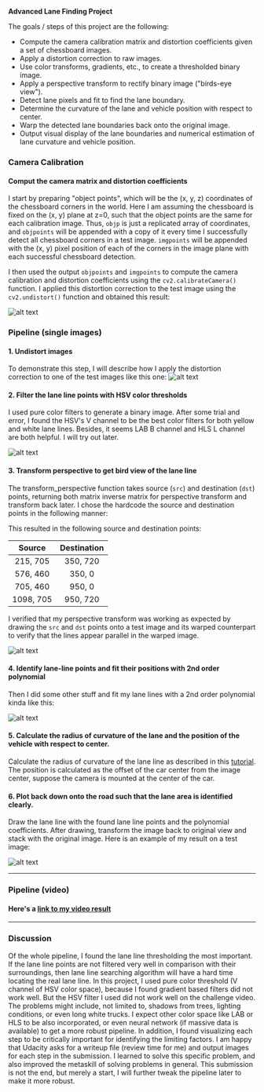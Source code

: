 **Advanced Lane Finding Project**

The goals / steps of this project are the following:

* Compute the camera calibration matrix and distortion coefficients given a set of chessboard images.
* Apply a distortion correction to raw images.
* Use color transforms, gradients, etc., to create a thresholded binary image.
* Apply a perspective transform to rectify binary image ("birds-eye view").
* Detect lane pixels and fit to find the lane boundary.
* Determine the curvature of the lane and vehicle position with respect to center.
* Warp the detected lane boundaries back onto the original image.
* Output visual display of the lane boundaries and numerical estimation of lane curvature and vehicle position.

[//]: # (Image References)

[image1]: ./output_images/chessboard_undistort.png "Undistorted"
[image2]: ./output_images/undistorted.png "Road Undistorted"
[image3]: ./output_images/thresholded.png "Binary Example"
[image4]: ./output_images/road_transformed.png "Warp Example"
[image5]: ./output_images/color_fit.png "Fit Visual"
[image6]: ./output_images/example_output.png "Output"
[video1]: ./project_video_output.mp4 "Video"


### Camera Calibration

####  Comput the camera matrix and distortion coefficients
 

I start by preparing "object points", which will be the (x, y, z) coordinates of the chessboard corners in the world. Here I am assuming the chessboard is fixed on the (x, y) plane at z=0, such that the object points are the same for each calibration image.  Thus, `objp` is just a replicated array of coordinates, and `objpoints` will be appended with a copy of it every time I successfully detect all chessboard corners in a test image.  `imgpoints` will be appended with the (x, y) pixel position of each of the corners in the image plane with each successful chessboard detection.  

I then used the output `objpoints` and `imgpoints` to compute the camera calibration and distortion coefficients using the `cv2.calibrateCamera()` function.  I applied this distortion correction to the test image using the `cv2.undistort()` function and obtained this result: 

![alt text][image1]

### Pipeline (single images)

#### 1. Undistort images

To demonstrate this step, I will describe how I apply the distortion correction to one of the test images like this one:
![alt text][image2]

#### 2. Filter the lane line points with HSV color thresholds

I used pure color filters to generate a binary image. After some trial and error, I found the HSV's V channel to be the best color filters for both yellow and white lane lines. Besides, it seems LAB B channel and HLS L channel are both helpful. I will try out later. 

![alt text][image3]

#### 3. Transform perspective to get bird view of the lane line

The transform_perspective function takes source (`src`) and destination (`dst`) points, returning both matrix inverse matrix for perspective transform and transform back later. I chose the hardcode the source and destination points in the following manner:


This resulted in the following source and destination points:

| Source        | Destination   | 
|:-------------:|:-------------:| 
| 215, 705      | 350, 720    | 
| 576, 460      | 350, 0      |
| 705, 460      | 950, 0      |
| 1098, 705     | 950, 720    |

I verified that my perspective transform was working as expected by drawing the `src` and `dst` points onto a test image and its warped counterpart to verify that the lines appear parallel in the warped image.

![alt text][image4]

#### 4. Identify lane-line points and fit their positions with 2nd order polynomial

Then I did some other stuff and fit my lane lines with a 2nd order polynomial kinda like this:

![alt text][image5]

#### 5. Calculate the radius of curvature of the lane and the position of the vehicle with respect to center.

Calculate the radius of curvature of the lane line as described in this [tutorial](http://www.intmath.com/applications-differentiation/8-radius-curvature.php). The position is calculated as the offset of the car center from the image center, suppose the camera is mounted at the center of the car.

#### 6. Plot back down onto the road such that the lane area is identified clearly.

Draw the lane line with the found lane line points and the polynomial coefficients. After drawing, transform the image back to original view and stack with the original image. Here is an example of my result on a test image:

![alt text][image6]

---

### Pipeline (video)

#### Here's a [link to my video result](./project_video_output.mp4)

---

### Discussion

Of the whole pipeline, I found the lane line thresholding the most important. If the lane line points are not filtered very well in comparison with their surroundings, then lane line searching algorithm will have a hard time locating the real lane line. In this project, I used pure color threshold (V channel of HSV color space), because I found gradient based filters did not work well. But the HSV filter I used did not work well on the challenge video. The problems might include, not limited to, shadows from trees, lighting conditions, or even long white trucks. I expect other color space like LAB or HLS to be also incorporated, or even neural network (if massive data is available) to get a more robust pipeline. In addition, 
I found visualizing each step to be critically important for identifying the limiting factors. I am happy that Udacity asks for a writeup file (review time for me) and output images for each step in the submission. I learned to solve this specific problem, and also improved the metaskill of solving problems in general. This submission is not the end, but merely a start, I will further tweak the pipeline later to make it more robust.


